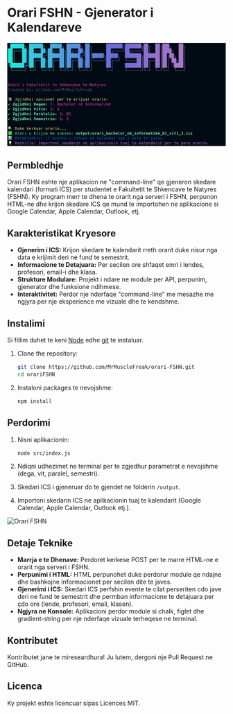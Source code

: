 # Orari FSHN - Gjenerator i Kalendareve

![Orari FSHN](./assets/orari-screenshot.png)

## Permbledhje

Orari FSHN eshte nje aplikacion ne "command-line" qe gjeneron skedare kalendari (formati ICS) per studentet e Fakultetit te Shkencave te Natyres (FSHN). Ky program merr te dhena te orarit nga serveri i FSHN, perpunon HTML-ne dhe krijon skedare ICS qe mund te importohen ne aplikacione si Google Calendar, Apple Calendar, Outlook, etj.

## Karakteristikat Kryesore

- **Gjenerim i ICS:** Krijon skedare te kalendarit rreth orarit duke nisur nga data e krijimit deri ne fund te semestrit.
- **Informacione te Detajuara:** Per secilen ore shfaqet emri i lendes, profesori, email-i dhe klasa.
- **Strukture Modulare:** Projekt i ndare ne module per API, perpunim, gjenerator dhe funksione ndihmese.
- **Interaktivitet:** Perdor nje nderfaqe "command-line" me mesazhe me ngjyra per nje eksperience me vizuale dhe te kendshme.

## Instalimi

Si fillim duhet te keni [Node](https://nodejs.org/en) edhe [git](https://git-scm.com/) te instaluar.

1. Clone the repository:

   ```bash
   git clone https://github.com/MrMuscleFreak/orari-FSHN.git
   cd orariFSHN
   ```

2. Instaloni packages te nevojshme:

   ```bash
   npm install
   ```

## Perdorimi

1. Nisni aplikacionin:

   ```bash
   node src/index.js
   ```

2. Ndiqni udhezimet ne terminal per te zgjedhur parametrat e nevojshme (dega, vit, paralel, semestri).

3. Skedari ICS i gjeneruar do te gjendet ne folderin `/output`.

4. Importoni skedarin ICS ne aplikacionin tuaj te kalendarit (Google Calendar, Apple Calendar, Outlook etj.).

![Orari FSHN](./assets/orari-gif.gif)

## Detaje Teknike

- **Marrja e te Dhenave:** Perdoret kerkese POST per te marre HTML-ne e orarit nga serveri i FSHN.
- **Perpunimi i HTML:** HTML perpunohet duke perdorur module qe ndajne dhe bashkojne informacionet per secilen dite te javes.
- **Gjenerimi i ICS:** Skedari ICS perfshin evente te cilat perseriten cdo jave deri ne fund te semestrit dhe permban informacione te detajuara per çdo ore (lende, profesori, email, klasen).
- **Ngjyra ne Konsole:** Aplikacioni perdor module si chalk, figlet dhe gradient-string per nje nderfaqe vizuale terheqese ne terminal.

## Kontributet

Kontributet jane te mireseardhura! Ju lutem, dergoni nje Pull Request ne GitHub.

## Licenca

Ky projekt eshte licencuar sipas Licences MIT.
